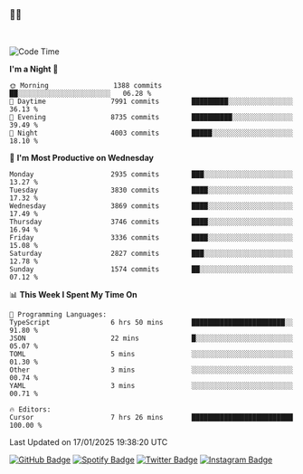 ### 🤙🍺

<!-- <a href="https://github-readme-stats.vercel.app/api?username=hzak2xx&count_private=true&show_icons=true&theme=dracula">
  <img align="center" src="https://github-readme-stats.vercel.app/api?username=hzak2xx&count_private=true&show_icons=true&theme=dracula" />
</a>
</br> -->
</br>

<!--START_SECTION:waka-->
![Code Time](http://img.shields.io/badge/Code%20Time-3%2C681%20hrs%2051%20mins-blue)

**I'm a Night 🦉** 

```text
🌞 Morning                1388 commits        ██░░░░░░░░░░░░░░░░░░░░░░░   06.28 % 
🌆 Daytime                7991 commits        █████████░░░░░░░░░░░░░░░░   36.13 % 
🌃 Evening                8735 commits        ██████████░░░░░░░░░░░░░░░   39.49 % 
🌙 Night                  4003 commits        █████░░░░░░░░░░░░░░░░░░░░   18.10 % 
```
📅 **I'm Most Productive on Wednesday** 

```text
Monday                   2935 commits        ███░░░░░░░░░░░░░░░░░░░░░░   13.27 % 
Tuesday                  3830 commits        ████░░░░░░░░░░░░░░░░░░░░░   17.32 % 
Wednesday                3869 commits        ████░░░░░░░░░░░░░░░░░░░░░   17.49 % 
Thursday                 3746 commits        ████░░░░░░░░░░░░░░░░░░░░░   16.94 % 
Friday                   3336 commits        ████░░░░░░░░░░░░░░░░░░░░░   15.08 % 
Saturday                 2827 commits        ███░░░░░░░░░░░░░░░░░░░░░░   12.78 % 
Sunday                   1574 commits        ██░░░░░░░░░░░░░░░░░░░░░░░   07.12 % 
```


📊 **This Week I Spent My Time On** 

```text
💬 Programming Languages: 
TypeScript               6 hrs 50 mins       ███████████████████████░░   91.80 % 
JSON                     22 mins             █░░░░░░░░░░░░░░░░░░░░░░░░   05.07 % 
TOML                     5 mins              ░░░░░░░░░░░░░░░░░░░░░░░░░   01.30 % 
Other                    3 mins              ░░░░░░░░░░░░░░░░░░░░░░░░░   00.74 % 
YAML                     3 mins              ░░░░░░░░░░░░░░░░░░░░░░░░░   00.71 % 

🔥 Editors: 
Cursor                   7 hrs 26 mins       █████████████████████████   100.00 % 
```


 Last Updated on 17/01/2025 19:38:20 UTC
<!--END_SECTION:waka-->

[![GitHub Badge](https://img.shields.io/badge/GitHub-100000?style=for-the-badge&logo=github&logoColor=white)](https://github.com/hzak2xx)
[![Spotify Badge](https://img.shields.io/badge/Spotify-1ED760?&style=for-the-badge&logo=spotify&logoColor=white)](https://open.spotify.com/user/uf90s6sbbh75a1mt44clkhkvf)
[![Twitter Badge](https://img.shields.io/badge/Twitter-1DA1F2?style=for-the-badge&logo=twitter&logoColor=white)](https://twitter.com/hzak2xx)
[![Instagram Badge](https://img.shields.io/badge/Instagram-E4405F?style=for-the-badge&logo=instagram&logoColor=white)](https://www.instagram.com/hzak2xx/)
